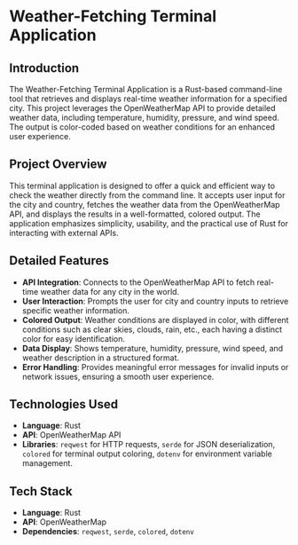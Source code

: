 # Weather-Fetching Terminal Application

## Introduction
The Weather-Fetching Terminal Application is a Rust-based command-line tool that retrieves and displays real-time weather information for a specified city. This project leverages the OpenWeatherMap API to provide detailed weather data, including temperature, humidity, pressure, and wind speed. The output is color-coded based on weather conditions for an enhanced user experience.

## Project Overview
This terminal application is designed to offer a quick and efficient way to check the weather directly from the command line. It accepts user input for the city and country, fetches the weather data from the OpenWeatherMap API, and displays the results in a well-formatted, colored output. The application emphasizes simplicity, usability, and the practical use of Rust for interacting with external APIs.

## Detailed Features
- **API Integration**: Connects to the OpenWeatherMap API to fetch real-time weather data for any city in the world.
- **User Interaction**: Prompts the user for city and country inputs to retrieve specific weather information.
- **Colored Output**: Weather conditions are displayed in color, with different conditions such as clear skies, clouds, rain, etc., each having a distinct color for easy identification.
- **Data Display**: Shows temperature, humidity, pressure, wind speed, and weather description in a structured format.
- **Error Handling**: Provides meaningful error messages for invalid inputs or network issues, ensuring a smooth user experience.

## Technologies Used
- **Language**: Rust
- **API**: OpenWeatherMap API
- **Libraries**: `reqwest` for HTTP requests, `serde` for JSON deserialization, `colored` for terminal output coloring, `dotenv` for environment variable management.

## Tech Stack
- **Language**: Rust
- **API**: OpenWeatherMap
- **Dependencies**: `reqwest`, `serde`, `colored`, `dotenv`